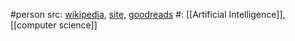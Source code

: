 #person 
src: [wikipedia](https://en.wikipedia.org/wiki/Peter_Norvig), [site](https://www.norvig.com), [goodreads](https://www.goodreads.com/author/show/15468.Peter_Norvig) 
#: [[Artificial Intelligence]], [[computer science]] 
